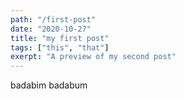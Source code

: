 ```yaml
---
path: "/first-post"
date: "2020-10-27"
title: "my first post"
tags: ["this", "that"]
exerpt: "A preview of my second post"
---
```


badabim badabum